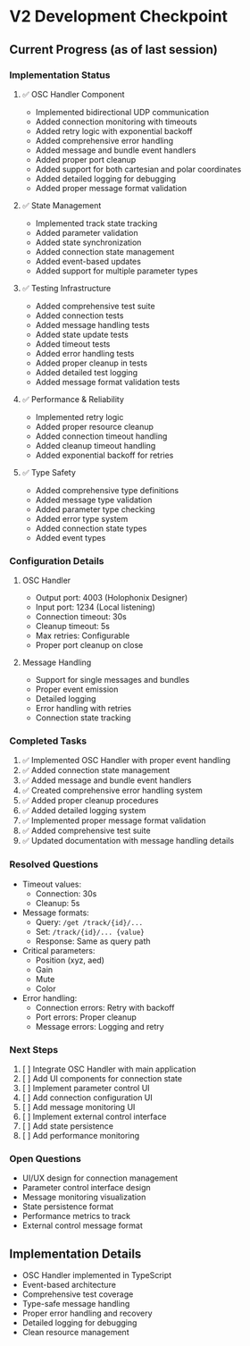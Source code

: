 # V2 Development Checkpoint

## Current Progress (as of last session)

### Implementation Status
1. ✅ OSC Handler Component
   - Implemented bidirectional UDP communication
   - Added connection monitoring with timeouts
   - Added retry logic with exponential backoff
   - Added comprehensive error handling
   - Added message and bundle event handlers
   - Added proper port cleanup
   - Added support for both cartesian and polar coordinates
   - Added detailed logging for debugging
   - Added proper message format validation

2. ✅ State Management
   - Implemented track state tracking
   - Added parameter validation
   - Added state synchronization
   - Added connection state management
   - Added event-based updates
   - Added support for multiple parameter types

3. ✅ Testing Infrastructure
   - Added comprehensive test suite
   - Added connection tests
   - Added message handling tests
   - Added state update tests
   - Added timeout tests
   - Added error handling tests
   - Added proper cleanup in tests
   - Added detailed test logging
   - Added message format validation tests

4. ✅ Performance & Reliability
   - Implemented retry logic
   - Added proper resource cleanup
   - Added connection timeout handling
   - Added cleanup timeout handling
   - Added exponential backoff for retries

5. ✅ Type Safety
   - Added comprehensive type definitions
   - Added message type validation
   - Added parameter type checking
   - Added error type system
   - Added connection state types
   - Added event types

### Configuration Details
1. OSC Handler
   - Output port: 4003 (Holophonix Designer)
   - Input port: 1234 (Local listening)
   - Connection timeout: 30s
   - Cleanup timeout: 5s
   - Max retries: Configurable
   - Proper port cleanup on close

2. Message Handling
   - Support for single messages and bundles
   - Proper event emission
   - Detailed logging
   - Error handling with retries
   - Connection state tracking

### Completed Tasks
1. ✅ Implemented OSC Handler with proper event handling
2. ✅ Added connection state management
3. ✅ Added message and bundle event handlers
4. ✅ Created comprehensive error handling system
5. ✅ Added proper cleanup procedures
6. ✅ Added detailed logging system
7. ✅ Implemented proper message format validation
8. ✅ Added comprehensive test suite
9. ✅ Updated documentation with message handling details

### Resolved Questions
- Timeout values:
  - Connection: 30s
  - Cleanup: 5s
- Message formats:
  - Query: `/get /track/{id}/...`
  - Set: `/track/{id}/... {value}`
  - Response: Same as query path
- Critical parameters:
  - Position (xyz, aed)
  - Gain
  - Mute
  - Color
- Error handling:
  - Connection errors: Retry with backoff
  - Port errors: Proper cleanup
  - Message errors: Logging and retry

### Next Steps
1. [ ] Integrate OSC Handler with main application
2. [ ] Add UI components for connection state
3. [ ] Implement parameter control UI
4. [ ] Add connection configuration UI
5. [ ] Add message monitoring UI
6. [ ] Implement external control interface
7. [ ] Add state persistence
8. [ ] Add performance monitoring

### Open Questions
- UI/UX design for connection management
- Parameter control interface design
- Message monitoring visualization
- State persistence format
- Performance metrics to track
- External control message format

## Implementation Details
- OSC Handler implemented in TypeScript
- Event-based architecture
- Comprehensive test coverage
- Type-safe message handling
- Proper error handling and recovery
- Detailed logging for debugging
- Clean resource management
